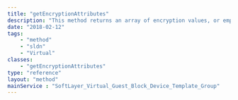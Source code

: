 ```yaml
---
title: "getEncryptionAttributes"
description: "This method returns an array of encryption values, or empty array if none are found "
date: "2018-02-12"
tags:
    - "method"
    - "sldn"
    - "Virtual"
classes:
    - "getEncryptionAttributes"
type: "reference"
layout: "method"
mainService : "SoftLayer_Virtual_Guest_Block_Device_Template_Group"
---
```

